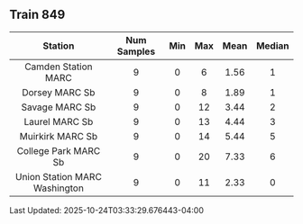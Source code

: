 ## Train 849

| Station | Num Samples | Min | Max | Mean | Median |
| :-----: | :---------: | :-: | :-: | :--: | :----: |
| Camden Station MARC | 9 | 0 | 6 | 1.56 | 1 |
| Dorsey MARC Sb | 9 | 0 | 8 | 1.89 | 1 |
| Savage MARC Sb | 9 | 0 | 12 | 3.44 | 2 |
| Laurel MARC Sb | 9 | 0 | 13 | 4.44 | 3 |
| Muirkirk MARC Sb | 9 | 0 | 14 | 5.44 | 5 |
| College Park MARC Sb | 9 | 0 | 20 | 7.33 | 6 |
| Union Station MARC Washington | 9 | 0 | 11 | 2.33 | 0 |


Last Updated: 2025-10-24T03:33:29.676443-04:00
